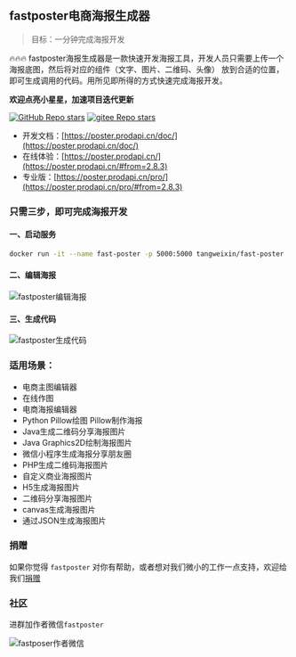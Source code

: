 ## fastposter电商海报生成器

> 目标：一分钟完成海报开发

🔥🔥🔥 fastposter海报生成器是一款快速开发海报工具，开发人员只需要上传一个海报底图，然后将对应的组件（文字、图片、二维码、头像） 放到合适的位置，即可生成调用的代码。用所见即所得的方式快速完成海报开发。


**欢迎点亮小星星，加速项目迭代更新**

<a href="https://github.com/psoho/fast-poster" class="link github-link" target="_blank"><img alt="GitHub Repo stars" src="https://img.shields.io/github/stars/psoho/fast-poster?style=social"></a>
<a href="https://gitee.com/psoho/fast-poster" class="link gitee-link" target="_blank"><img alt="gitee Repo stars" src="https://gitee.com/psoho/fast-poster/badge/star.svg"></a>

- 开发文档：[https://poster.prodapi.cn/doc/](https://poster.prodapi.cn/doc/)
- 在线体验：[https://poster.prodapi.cn/](https://poster.prodapi.cn/#from=2.8.3)
- 专业版：[https://poster.prodapi.cn/pro/](https://poster.prodapi.cn/pro/#from=2.8.3)

### 只需三步，即可完成海报开发

#### 一、启动服务

```bash
docker run -it --name fast-poster -p 5000:5000 tangweixin/fast-poster
```

#### 二、编辑海报

![fastposter编辑海报](https://poster.prodapi.cn/doc/assets/image-20220407142530149.png)


#### 三、生成代码

![fastposter生成代码](https://poster.prodapi.cn/doc/assets/image-20220407142705928.png)

### 适用场景：

- 电商主图编辑器
- 在线作图
- 电商海报编辑器
- Python Pillow绘图 Pillow制作海报
- Java生成二维码分享海报图片
- Java Graphics2D绘制海报图片
- 微信小程序生成海报分享朋友圈
- PHP生成二维码海报图片
- 自定义商业海报图片
- H5生成海报图片
- 二维码分享海报图片
- canvas生成海报图片
- 通过JSON生成海报图片


[comment]: <> "### 追星之路"

[comment]: <> "[![Stargazers over time]&#40;https://starchart.cc/psoho/fast-poster.svg&#41;]&#40;https://starchart.cc/psoho/fast-poster&#41;"

### 捐赠

如果你觉得 `fastposter` 对你有帮助，或者想对我们微小的工作一点支持，欢迎给我们[捐赠](https://poster.prodapi.cn/doc/guide/donate.html)

### 社区

进群加作者微信`fastposter`

![fastposer作者微信](https://poster.prodapi.cn/doc/assets/qrcode.jpeg)

